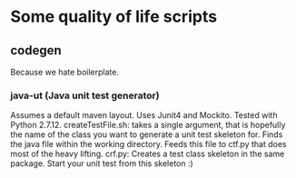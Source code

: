 # Some quality of life scripts
## codegen
Because we hate boilerplate.
### java-ut (Java unit test generator)
Assumes a default maven layout. Uses Junit4 and Mockito. Tested with Python 2.7.12.
createTestFile.sh: takes a single argument, that is hopefully the name of the class you want to generate a unit test skeleton for. Finds the java file within the working directory. Feeds this file to ctf.py that does most of the heavy lifting.
crf.py: Creates a test class skeleton in the same package. Start your unit test from this skeleton :)
